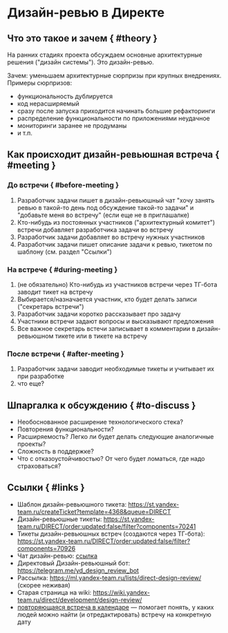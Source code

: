 # Дизайн-ревью в Директе

## Что это такое и зачем { #theory }

На ранних стадиях проекта обсуждаем основные архитектурные решения ("дизайн системы"). Это дизайн-ревью.

Зачем: уменьшаем архитектурные сюрпризы при крупных внедрениях.  
Примеры сюрпризов:

- функциональность дублируется
- код нерасширяемый
- сразу после запуска приходится начинать большие рефакторинги
- распределение функциональности по приложениями неудачное
- мониторинги заранее не продуманы
- и т.п.



## Как происходит дизайн-ревьюшная встреча { #meeting }

### До встречи { #before-meeting }

1. Разработчик задачи пишет в дизайн-ревьюшный чат "хочу занять ревью в такой-то день под обсуждение такой-то задачи" и "добавьте меня во встречу" (если еще не в приглашалке)
2. Кто-нибудь из постоянных участников ("архитектурный комитет") встречи добавляет разработчика задачи во встречу 
3. Разработчик задачи добавляет во встречу нужных участников
4. Разработчик задачи пишет описание задачи к ревью, тикетом по шаблону (см. раздел "Ссылки")

### На встрече { #during-meeting }

1. (не обязательно) Кто-нибудь из участников встречи через ТГ-бота заводит тикет на встречу
2. Выбирается/назначается участник, кто будет делать записи ("секретарь встречи")
3. Разработчик задачи коротко рассказывает про задачу
4. Участники встречи задают вопросы и высказывают предложения
5. Все важное секретарь встечи записывает в комментарии в дизайн-ревьюшном тикете или в тикете на встречу


### После встречи { #after-meeting }

1. Разработчик задачи заводит необходимые тикеты и учитывает их при разработке
3. что еще?


## Шпаргалка к обсуждению { #to-discuss }

- Необоснованное расширение технологического стека? 
- Повторения функциональности?
- Расширяемость? Легко ли будет делать следующие аналогичные проекты?
- Сложность в поддержке? 
- Что с отказоустойчивостью? От чего будет ломаться, где надо страховаться?


## Ссылки { #links }

- Шаблон дизайн-ревьюшного тикета: <https://st.yandex-team.ru/createTicket?template=4368&queue=DIRECT>
- Дизайн-ревьюшные тикеты: <https://st.yandex-team.ru/DIRECT/order:updated:false/filter?components=70241>
- Тикеты дизайн-ревьюшных встреч (создаются через ТГ-бота): <https://st.yandex-team.ru/DIRECT/order:updated:false/filter?components=70926>
- Чат дизайн-ревью: [ссылка](../reference/chats#design-review)
- Директовый Дизайн-ревьюшный бот: <https://telegram.me/yd_design_review_bot>
- Рассылка: <https://ml.yandex-team.ru/lists/direct-design-review/> (скорее неживая)
- Старая страница на wiki: <https://wiki.yandex-team.ru/direct/development/design-review/>
- [повторяющаяся встреча в календаре](https://calendar.yandex-team.ru/event/53922294) — помогает понять, у каких людей можно найти (и отредактировать) встречу на конкретную дату


